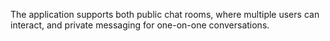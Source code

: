The application supports both public chat rooms, where multiple users can interact, and private messaging for one-on-one conversations.
